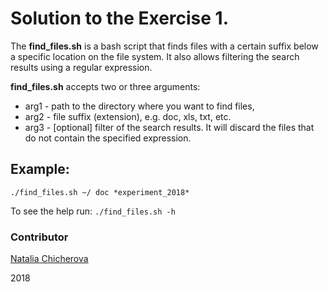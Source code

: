 # Solution to the Exercise 1.
 
The **find_files.sh** is a bash script that finds files with a certain suffix
below a specific location on the file system. It also allows filtering the search results using a regular expression.

**find_files.sh** accepts two or three arguments:

* arg1 - path to the directory where you want to find files,
* arg2 - file suffix (extension), e.g. doc, xls, txt, etc.
* arg3 - [optional] filter of the search results. It will discard the files that do not contain the specified expression.
      
## Example:
  
```
./find_files.sh ~/ doc *experiment_2018*
```

To see the help run: `./find_files.sh -h`

### Contributor

[Natalia Chicherova](https://www.linkedin.com/in/natalia-chicherova-/)

2018
